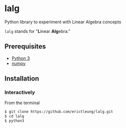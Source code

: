 # lalg

Python library to experiment with Linear Algebra concepts

`lalg` stands for "**L**inear **Alg**ebra."

## Prerequisites

- [Python 3](https://www.python.org/)
- [numpy](http://www.numpy.org/)

## Installation

### Interactively

From the terminal

```sh
$ git clone https://github.com/erictleung/lalg.git
$ cd lalg
$ python3
```

